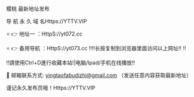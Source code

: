 樱桃 最新地址发布

导 航 永 久 域 名Https://YTTV.VIP

⭐️ 👉 地址一 ：HttpS://yt072.cc

⭐️ 👉 备用导航 ：HttpS://yt073.cc
‼️‼️长按复制到浏览器里面访问以上网址‼️ ‼️

‼️請使用Ctrl+D進行收藏本站!|电脑/Ipad/手机在线播放‼️

📧 邮箱联系方式: yingtaofabudizhi@gmail.com （发送任意内容获取最新地址）

谨记永久发布页哦！Https://YTTV.VIP
